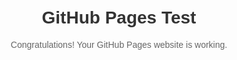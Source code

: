 <!DOCTYPE html>
<html lang="en">
<head>
    <meta charset="UTF-8">
    <meta name="viewport" content="width=device-width, initial-scale=1.0">
    <title>GitHub Pages Test</title>
    <style>
        body {
            font-family: Arial, sans-serif;
            text-align: center;
            margin-top: 50px;
        }
        h1 {
            color: #333;
        }
        p {
            color: #666;
        }
    </style>
</head>
<body>
    <h1>GitHub Pages Test</h1>
    <p>Congratulations! Your GitHub Pages website is working.</p>
</body>
</html>
